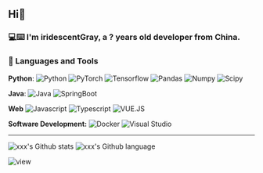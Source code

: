 ## Hi👋

### 💻:keyboard:  I'm iridescentGray, a ? years old developer from China.

### 🔨 Languages and Tools

  **Python**:
  ![Python](https://img.shields.io/badge/-Python-black?style=flat&logo=python])
  ![PyTorch](https://img.shields.io/badge/-PyTorch-EE4C2C?style=flat&logo=PyTorch&logoColor=white])
  ![Tensorflow](https://img.shields.io/badge/-Tensorflow-gray?style=flat&logo=tensorflow])
  ![Pandas](https://img.shields.io/badge/-Pandas-150458?style=flat&logo=Pandas])
  ![Numpy](https://img.shields.io/badge/-Numpy-lightgray?style=flat&logo=Numpy&logoColor=white])
  ![Scipy](https://img.shields.io/badge/-Scipy-blue?style=flat&logo=Scipy&logoColor=white])

**Java**: 
  ![Java](https://img.shields.io/badge/Java-orange?style=flat&logo=java&logoColor=white])
  ![SpringBoot](https://img.shields.io/badge/-Springboot-black?style=flat&logo=springboot])
  
  **Web**
  ![Javascript](https://img.shields.io/badge/-Javascript-orange?style=flat&logo=javascript)
  ![Typescript](https://img.shields.io/badge/-Typescript-orange?style=flat&logo=typescript)
  ![VUE.JS](https://img.shields.io/badge/-VUE.JS-orange?style=flat&logo=vue.js)

  **Software Development:**
![Docker](https://img.shields.io/badge/-2496ED?style=flat&logo=Docker&logoColor=white)
![Visual Studio](https://img.shields.io/badge/-007ACC?style=flat&logo=Visual-Studio-Code&logoColor=white])


---
![xxx's Github stats](https://github-readme-stats.vercel.app/api/top-langs/?username=iridescentGray&hide=html&hide_title=true&hide_border=true&layout=compact&langs_count=6&exclude_repo=comp426,Redventures-Movie-Quotes&text_color=000&icon_color=fff&bg_color=0,52fa5a,4dfcff,c64dff&theme=graywhite)
![xxx's Github language](https://github-readme-stats.vercel.app/api?username=iridescentGray&hide_title=true&hide_border=true&show_icons=true&include_all_commits=true&count_private=true&line_height=21&text_color=000&icon_color=000&bg_color=0,ea6161,ffc64d,fffc4d,52fa5a&theme=graywhite)

![view](https://komarev.com/ghpvc/?username=iridescentGray&color=blueviolet)




